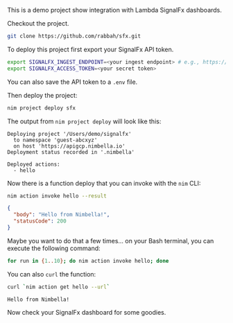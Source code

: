 This is a demo project show integration with Lambda SignalFx dashboards.

Checkout the project.
```bash
git clone https://github.com/rabbah/sfx.git
```

To deploy this project first export your SignalFx API token.
```bash
export SIGNALFX_INGEST_ENDPOINT=<your ingest endpoint> # e.g., https://ingest.us1.signalfx.com
export SIGNALFX_ACCESS_TOKEN=<your secret token>
```

You can also save the API token to a `.env` file.

Then deploy the project:
```bash
nim project deploy sfx
```

The output from `nim project deploy` will look like this:
```
Deploying project '/Users/demo/signalfx'
  to namespace 'guest-abcxyz'
  on host 'https://apigcp.nimbella.io'
Deployment status recorded in '.nimbella'

Deployed actions:
  - hello
```

Now there is a function deploy that you can invoke with the `nim` CLI:
```bash
nim action invoke hello --result
```
```json
{
  "body": "Hello from Nimbella!",
  "statusCode": 200
}
```

Maybe you want to do that a few times... on your Bash terminal, you can execute the following command:
```bash
for run in {1..10}; do nim action invoke hello; done
```

You can also `curl` the function:
```bash
curl `nim action get hello --url`
```
```
Hello from Nimbella!
```

Now check your SignalFx dashboard for some goodies.
